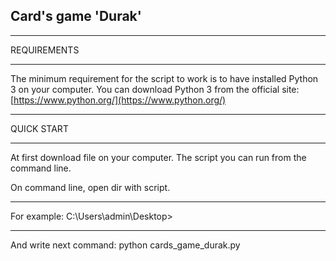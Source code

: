 ## Card's game 'Durak' 
***
REQUIREMENTS
***
The minimum requirement for the script to work is to have installed Python 3 on your computer.
You can download Python 3 from the official site: [https://www.python.org/](https://www.python.org/)
***
QUICK START
***
At first download file on your computer.
The script you can run from the command line.

On command line, open dir with script.
***
For example:
C:\Users\admin\Desktop>
***
And write next command: python cards_game_durak.py


    
